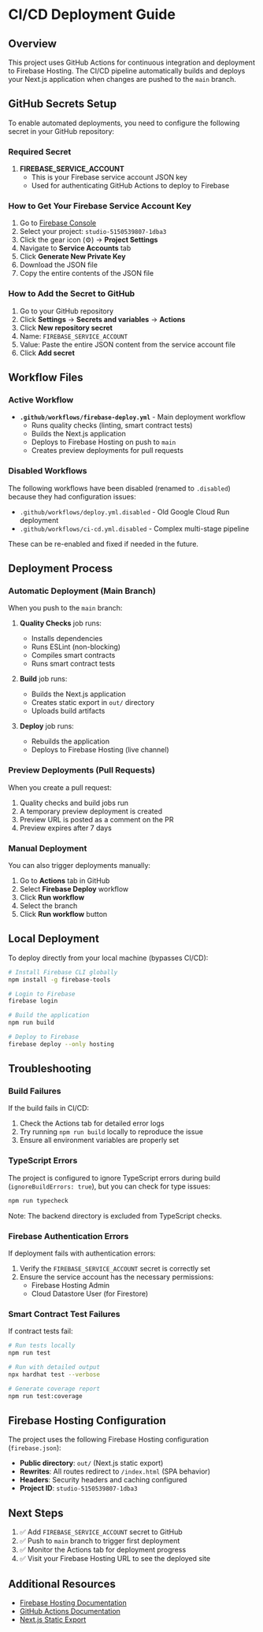 # CI/CD Deployment Guide

## Overview

This project uses GitHub Actions for continuous integration and deployment to Firebase Hosting. The CI/CD pipeline automatically builds and deploys your Next.js application when changes are pushed to the `main` branch.

## GitHub Secrets Setup

To enable automated deployments, you need to configure the following secret in your GitHub repository:

### Required Secret

1. **FIREBASE_SERVICE_ACCOUNT**
   - This is your Firebase service account JSON key
   - Used for authenticating GitHub Actions to deploy to Firebase

### How to Get Your Firebase Service Account Key

1. Go to [Firebase Console](https://console.firebase.google.com/)
2. Select your project: `studio-5150539807-1dba3`
3. Click the gear icon (⚙️) → **Project Settings**
4. Navigate to **Service Accounts** tab
5. Click **Generate New Private Key**
6. Download the JSON file
7. Copy the entire contents of the JSON file

### How to Add the Secret to GitHub

1. Go to your GitHub repository
2. Click **Settings** → **Secrets and variables** → **Actions**
3. Click **New repository secret**
4. Name: `FIREBASE_SERVICE_ACCOUNT`
5. Value: Paste the entire JSON content from the service account file
6. Click **Add secret**

## Workflow Files

### Active Workflow

- **`.github/workflows/firebase-deploy.yml`** - Main deployment workflow
  - Runs quality checks (linting, smart contract tests)
  - Builds the Next.js application
  - Deploys to Firebase Hosting on push to `main`
  - Creates preview deployments for pull requests

### Disabled Workflows

The following workflows have been disabled (renamed to `.disabled`) because they had configuration issues:

- `.github/workflows/deploy.yml.disabled` - Old Google Cloud Run deployment
- `.github/workflows/ci-cd.yml.disabled` - Complex multi-stage pipeline

These can be re-enabled and fixed if needed in the future.

## Deployment Process

### Automatic Deployment (Main Branch)

When you push to the `main` branch:

1. **Quality Checks** job runs:
   - Installs dependencies
   - Runs ESLint (non-blocking)
   - Compiles smart contracts
   - Runs smart contract tests

2. **Build** job runs:
   - Builds the Next.js application
   - Creates static export in `out/` directory
   - Uploads build artifacts

3. **Deploy** job runs:
   - Rebuilds the application
   - Deploys to Firebase Hosting (live channel)

### Preview Deployments (Pull Requests)

When you create a pull request:

1. Quality checks and build jobs run
2. A temporary preview deployment is created
3. Preview URL is posted as a comment on the PR
4. Preview expires after 7 days

### Manual Deployment

You can also trigger deployments manually:

1. Go to **Actions** tab in GitHub
2. Select **Firebase Deploy** workflow
3. Click **Run workflow**
4. Select the branch
5. Click **Run workflow** button

## Local Deployment

To deploy directly from your local machine (bypasses CI/CD):

```bash
# Install Firebase CLI globally
npm install -g firebase-tools

# Login to Firebase
firebase login

# Build the application
npm run build

# Deploy to Firebase
firebase deploy --only hosting
```

## Troubleshooting

### Build Failures

If the build fails in CI/CD:

1. Check the Actions tab for detailed error logs
2. Try running `npm run build` locally to reproduce the issue
3. Ensure all environment variables are properly set

### TypeScript Errors

The project is configured to ignore TypeScript errors during build (`ignoreBuildErrors: true`), but you can check for type issues:

```bash
npm run typecheck
```

Note: The backend directory is excluded from TypeScript checks.

### Firebase Authentication Errors

If deployment fails with authentication errors:

1. Verify the `FIREBASE_SERVICE_ACCOUNT` secret is correctly set
2. Ensure the service account has the necessary permissions:
   - Firebase Hosting Admin
   - Cloud Datastore User (for Firestore)

### Smart Contract Test Failures

If contract tests fail:

```bash
# Run tests locally
npm run test

# Run with detailed output
npx hardhat test --verbose

# Generate coverage report
npm run test:coverage
```

## Firebase Hosting Configuration

The project uses the following Firebase Hosting configuration (`firebase.json`):

- **Public directory**: `out/` (Next.js static export)
- **Rewrites**: All routes redirect to `/index.html` (SPA behavior)
- **Headers**: Security headers and caching configured
- **Project ID**: `studio-5150539807-1dba3`

## Next Steps

1. ✅ Add `FIREBASE_SERVICE_ACCOUNT` secret to GitHub
2. ✅ Push to `main` branch to trigger first deployment
3. ✅ Monitor the Actions tab for deployment progress
4. ✅ Visit your Firebase Hosting URL to see the deployed site

## Additional Resources

- [Firebase Hosting Documentation](https://firebase.google.com/docs/hosting)
- [GitHub Actions Documentation](https://docs.github.com/en/actions)
- [Next.js Static Export](https://nextjs.org/docs/app/building-your-application/deploying/static-exports)

